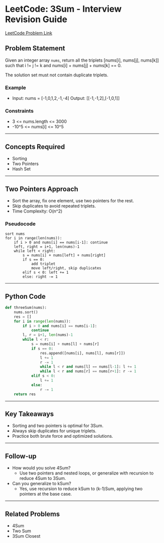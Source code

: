 # LeetCode: 3Sum - Interview Revision Guide

[LeetCode Problem Link](https://leetcode.com/problems/3sum/description/)

## Problem Statement
Given an integer array `nums`, return all the triplets [nums[i], nums[j], nums[k]] such that i != j != k and nums[i] + nums[j] + nums[k] == 0.

The solution set must not contain duplicate triplets.

### Example
- Input: nums = [-1,0,1,2,-1,-4]
  Output: [[-1,-1,2],[-1,0,1]]

### Constraints
- 3 <= nums.length <= 3000
- -10^5 <= nums[i] <= 10^5

---

## Concepts Required
- Sorting
- Two Pointers
- Hash Set

---

## Two Pointers Approach
- Sort the array, fix one element, use two pointers for the rest.
- Skip duplicates to avoid repeated triplets.
- Time Complexity: O(n^2)

### Pseudocode
```
sort nums
for i in range(len(nums)):
    if i > 0 and nums[i] == nums[i-1]: continue
    left, right = i+1, len(nums)-1
    while left < right:
        s = nums[i] + nums[left] + nums[right]
        if s == 0:
            add triplet
            move left/right, skip duplicates
        elif s < 0: left += 1
        else: right -= 1
```

---

## Python Code
```python
def threeSum(nums):
    nums.sort()
    res = []
    for i in range(len(nums)):
        if i > 0 and nums[i] == nums[i-1]:
            continue
        l, r = i+1, len(nums)-1
        while l < r:
            s = nums[i] + nums[l] + nums[r]
            if s == 0:
                res.append([nums[i], nums[l], nums[r]])
                l += 1
                r -= 1
                while l < r and nums[l] == nums[l-1]: l += 1
                while l < r and nums[r] == nums[r+1]: r -= 1
            elif s < 0:
                l += 1
            else:
                r -= 1
    return res
```

---

## Key Takeaways
- Sorting and two pointers is optimal for 3Sum.
- Always skip duplicates for unique triplets.
- Practice both brute force and optimized solutions.

---

## Follow-up
- How would you solve 4Sum?
  - Use two pointers and nested loops, or generalize with recursion to reduce 4Sum to 3Sum.
- Can you generalize to kSum?
  - Yes, use recursion to reduce kSum to (k-1)Sum, applying two pointers at the base case.

---

## Related Problems
- 4Sum
- Two Sum
- 3Sum Closest
